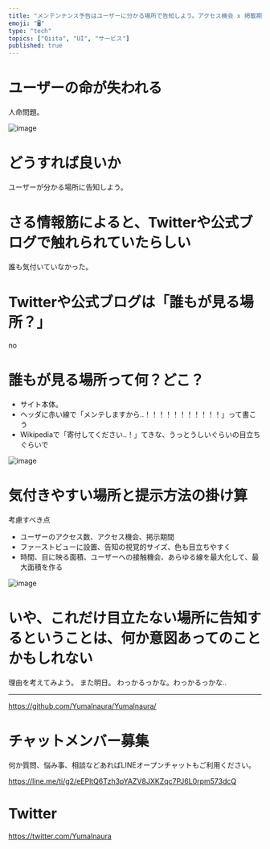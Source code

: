 ```yaml
---
title: "メンテンナンス予告はユーザーに分かる場所で告知しよう。アクセス機会 x 掲載期間 x 視覚的面積 #UI #サービス "
emoji: "🖥"
type: "tech"
topics: ["Qiita", "UI", "サービス"]
published: true
---
```


# ユーザーの命が失われる

人命問題。

![image](https://user-images.githubusercontent.com/13635059/50570558-7ee97380-0dd3-11e9-9796-bfab48b567c6.png)

# どうすれば良いか

ユーザーが分かる場所に告知しよう。

# さる情報筋によると、Twitterや公式ブログで触れられていたらしい

誰も気付いていなかった。

# Twitterや公式ブログは「誰もが見る場所？」

no

# 誰もが見る場所って何？どこ？

- サイト本体。
- ヘッダに赤い線で「メンテしますから‥！！！！！！！！！！！」って書こう
- Wikipediaで「寄付してください‥！」てきな、うっとうしいぐらいの目立ちぐらいで

![image](https://user-images.githubusercontent.com/13635059/50570673-f53ba500-0dd6-11e9-81ed-0f21906c6dcf.png)

# 気付きやすい場所と提示方法の掛け算

考慮すべき点

- ユーザーのアクセス数、アクセス機会、掲示期間
- ファーストビューに設置、告知の視覚的サイズ、色も目立ちやすく
- 時間、目に映る面積、ユーザーへの接触機会、あらゆる線を最大化して、最大面積を作る

![image](https://user-images.githubusercontent.com/13635059/50570669-ddfcb780-0dd6-11e9-8fc4-42c002da2dc9.png)


# いや、これだけ目立たない場所に告知するということは、何か意図あってのことかもしれない

理由を考えてみよう。
また明日。
わっかるっかな。わっかるっかな‥


---

https://github.com/YumaInaura/YumaInaura/








<!-- Update From Qiita API -->

# チャットメンバー募集


何か質問、悩み事、相談などあればLINEオープンチャットもご利用ください。

https://line.me/ti/g2/eEPltQ6Tzh3pYAZV8JXKZqc7PJ6L0rpm573dcQ





# Twitter


https://twitter.com/YumaInaura


<!-- Update From Qiita API -->


